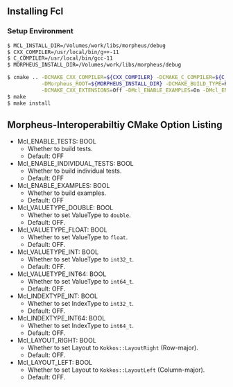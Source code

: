 ## Installing Fcl

### Setup Environment
```sh
$ MCL_INSTALL_DIR=/Volumes/work/libs/morpheus/debug
$ CXX_COMPILER=/usr/local/bin/g++-11
$ C_COMPILER=/usr/local/bin/gcc-11
$ MORPHEUS_INSTALL_DIR=/Volumes/work/libs/morpheus/debug
```

```sh
$ cmake .. -DCMAKE_CXX_COMPILER=${CXX_COMPILER} -DCMAKE_C_COMPILER=${C_COMPILER} -DCMAKE_INSTALL_PREFIX=${MCL_INSTALL_DIR} \
           -DMorpheus_ROOT=${MORPHEUS_INSTALL_DIR} -DCMAKE_BUILD_TYPE=Release \
           -DCMAKE_CXX_EXTENSIONS=Off -DMcl_ENABLE_EXAMPLES=On -DMcl_ENABLE_TESTS=Off -DMcl_VALUETYPE_DOUBLE=ON -DMcl_INDEXTYPE_INT=ON -DMcl_LAYOUT_RIGHT=ON
$ make
$ make install
```

## Morpheus-Interoperabiltiy CMake Option Listing
* Mcl_ENABLE_TESTS: BOOL
  * Whether to build tests.
  * Default: OFF
* Mcl_ENABLE_INDIVIDUAL_TESTS: BOOL
  * Whether to build individual tests.
  * Default: OFF
* Mcl_ENABLE_EXAMPLES: BOOL
  * Whether to build examples.
  * Default: OFF
* Mcl_VALUETYPE_DOUBLE: BOOL
  * Whether to set ValueType to `double`.
  * Default: OFF.
* Mcl_VALUETYPE_FLOAT: BOOL
  * Whether to set ValueType to `float`.
  * Default: OFF.
* Mcl_VALUETYPE_INT: BOOL
  * Whether to set ValueType to `int32_t`.
  * Default: OFF.
* Mcl_VALUETYPE_INT64: BOOL
  * Whether to set ValueType to `int64_t`.
  * Default: OFF.
* Mcl_INDEXTYPE_INT: BOOL
  * Whether to set IndexType to `int32_t`.
  * Default: OFF.
* Mcl_INDEXTYPE_INT64: BOOL
  * Whether to set IndexType to `int64_t`.
  * Default: OFF.
* Mcl_LAYOUT_RIGHT: BOOL
  * Whether to set Layout to `Kokkos::LayoutRight` (Row-major).
  * Default: OFF.
* Mcl_LAYOUT_LEFT: BOOL
  * Whether to set Layout to `Kokkos::LayoutLeft` (Column-major).
  * Default: OFF.
